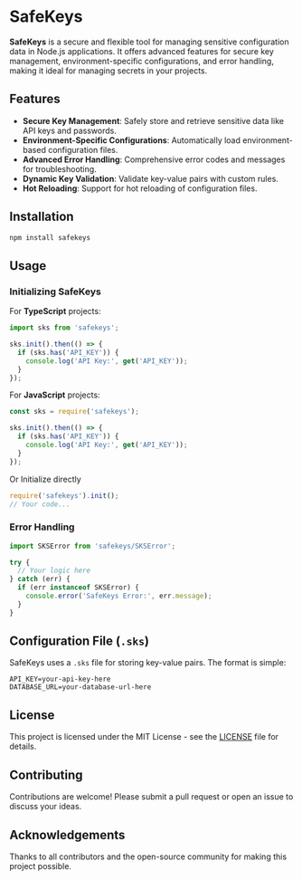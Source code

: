 # SafeKeys

**SafeKeys** is a secure and flexible tool for managing sensitive configuration data in Node.js applications. It offers advanced features for secure key management, environment-specific configurations, and error handling, making it ideal for managing secrets in your projects.

## Features

- **Secure Key Management**: Safely store and retrieve sensitive data like API keys and passwords.
- **Environment-Specific Configurations**: Automatically load environment-based configuration files.
- **Advanced Error Handling**: Comprehensive error codes and messages for troubleshooting.
- **Dynamic Key Validation**: Validate key-value pairs with custom rules.
- **Hot Reloading**: Support for hot reloading of configuration files.

## Installation

```bash
npm install safekeys
```

## Usage

### Initializing SafeKeys

For **TypeScript** projects:
```typescript
import sks from 'safekeys';

sks.init().then(() => {
  if (sks.has('API_KEY')) {
    console.log('API Key:', get('API_KEY'));
  }
});
```

For **JavaScript** projects:
```javascript
const sks = require('safekeys');

sks.init().then(() => {
  if (sks.has('API_KEY')) {
    console.log('API Key:', get('API_KEY'));
  }
});
```

Or Initialize directly
```javascript
require('safekeys').init();
// Your code...
```

### Error Handling

```typescript
import SKSError from 'safekeys/SKSError';

try {
  // Your logic here
} catch (err) {
  if (err instanceof SKSError) {
    console.error('SafeKeys Error:', err.message);
  }
}
```

## Configuration File (`.sks`)

SafeKeys uses a `.sks` file for storing key-value pairs. The format is simple:

```plaintext
API_KEY=your-api-key-here
DATABASE_URL=your-database-url-here
```

## License

This project is licensed under the MIT License - see the [LICENSE](LICENSE) file for details.

## Contributing

Contributions are welcome! Please submit a pull request or open an issue to discuss your ideas.

## Acknowledgements

Thanks to all contributors and the open-source community for making this project possible.
